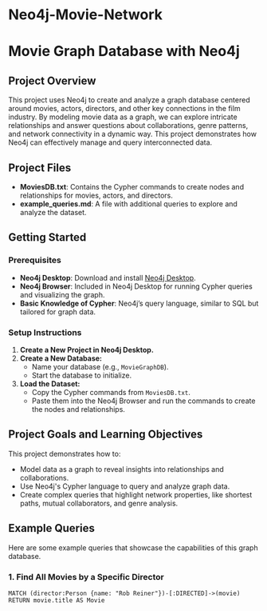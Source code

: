 # Neo4j-Movie-Network

# Movie Graph Database with Neo4j

## Project Overview
This project uses Neo4j to create and analyze a graph database centered around movies, actors, directors, and other key connections in the film industry. By modeling movie data as a graph, we can explore intricate relationships and answer questions about collaborations, genre patterns, and network connectivity in a dynamic way. This project demonstrates how Neo4j can effectively manage and query interconnected data.

## Project Files
- **MoviesDB.txt**: Contains the Cypher commands to create nodes and relationships for movies, actors, and directors.
- **example_queries.md**: A file with additional queries to explore and analyze the dataset.

## Getting Started

### Prerequisites
- **Neo4j Desktop**: Download and install [Neo4j Desktop](https://neo4j.com/download/).
- **Neo4j Browser**: Included in Neo4j Desktop for running Cypher queries and visualizing the graph.
- **Basic Knowledge of Cypher**: Neo4j’s query language, similar to SQL but tailored for graph data.

### Setup Instructions

1. **Create a New Project in Neo4j Desktop.**
2. **Create a New Database:**
   - Name your database (e.g., `MovieGraphDB`).
   - Start the database to initialize.
3. **Load the Dataset:**
   - Copy the Cypher commands from `MoviesDB.txt`.
   - Paste them into the Neo4j Browser and run the commands to create the nodes and relationships.

## Project Goals and Learning Objectives
This project demonstrates how to:

- Model data as a graph to reveal insights into relationships and collaborations.
- Use Neo4j's Cypher language to query and analyze graph data.
- Create complex queries that highlight network properties, like shortest paths, mutual collaborators, and genre analysis.

## Example Queries
Here are some example queries that showcase the capabilities of this graph database.

### 1. Find All Movies by a Specific Director
```cypher
MATCH (director:Person {name: "Rob Reiner"})-[:DIRECTED]->(movie)
RETURN movie.title AS Movie


